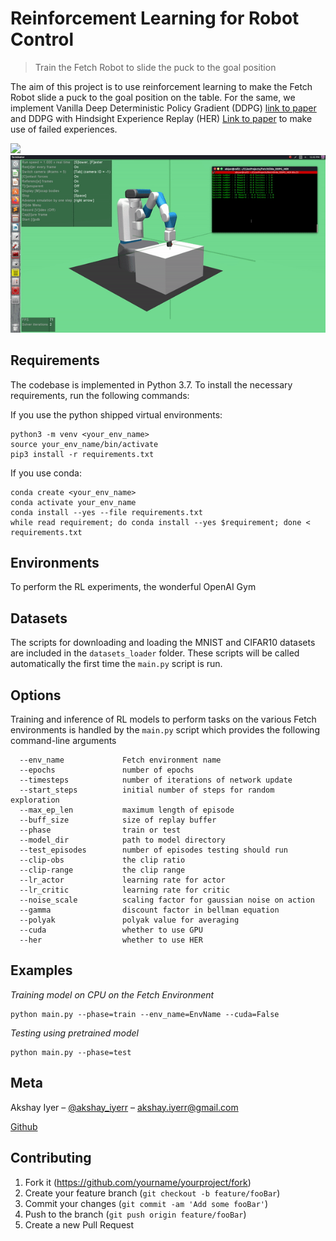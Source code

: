 # Reinforcement Learning for Robot Control
> Train the Fetch Robot to slide the puck to the goal position

The aim of this project is to use reinforcement learning to make the Fetch Robot slide a puck to the goal position on the table. For the same, we implement Vanilla Deep Deterministic Policy Gradient (DDPG) [link to paper](https://arxiv.org/abs/1509.02971) and DDPG with Hindsight Experience Replay (HER) [Link to paper](https://arxiv.org/abs/1707.01495) to make use of failed experiences.

![](header.png)
![alt text](rl_demo.gif)

## Requirements

The codebase is implemented in Python 3.7. To install the necessary requirements, run the following commands:

If you use the python shipped virtual environments:
```
python3 -m venv <your_env_name>
source your_env_name/bin/activate
pip3 install -r requirements.txt
```

If you use conda:
```
conda create <your_env_name>
conda activate your_env_name 
conda install --yes --file requirements.txt
while read requirement; do conda install --yes $requirement; done < requirements.txt
```

## Environments
To perform the RL experiments, the wonderful OpenAI Gym

## Datasets

The scripts for downloading and loading the MNIST and CIFAR10 datasets are included in the `datasets_loader` folder. These scripts will be called automatically the first time the `main.py` script is run.

## Options

Training and inference of RL models to perform tasks on the various Fetch environments is handled by the `main.py` script which provides the following command-line arguments

```
  --env_name             Fetch environment name
  --epochs               number of epochs
  --timesteps            number of iterations of network update
  --start_steps          initial number of steps for random exploration
  --max_ep_len           maximum length of episode
  --buff_size            size of replay buffer
  --phase                train or test
  --model_dir            path to model directory
  --test_episodes        number of episodes testing should run
  --clip-obs             the clip ratio
  --clip-range           the clip range
  --lr_actor             learning rate for actor
  --lr_critic            learning rate for critic
  --noise_scale          scaling factor for gaussian noise on action
  --gamma                discount factor in bellman equation
  --polyak               polyak value for averaging
  --cuda                 whether to use GPU
  --her                  whether to use HER
```

## Examples

_Training model on CPU on the Fetch Environment <EnvName>_

```
python main.py --phase=train --env_name=EnvName --cuda=False 
```

_Testing using pretrained model_

```
python main.py --phase=test
```

## Meta

Akshay Iyer – [@akshay_iyerr](https://twitter.com/akshay_iyerr) – akshay.iyerr@gmail.com

[Github](https://github.com/akshay-iyer/)

## Contributing

1. Fork it (<https://github.com/yourname/yourproject/fork>)
2. Create your feature branch (`git checkout -b feature/fooBar`)
3. Commit your changes (`git commit -am 'Add some fooBar'`)
4. Push to the branch (`git push origin feature/fooBar`)
5. Create a new Pull Request

<!-- Markdown link & img dfn's -->
[npm-image]: https://img.shields.io/npm/v/datadog-metrics.svg?style=flat-square
[npm-url]: https://npmjs.org/package/datadog-metrics
[npm-downloads]: https://img.shields.io/npm/dm/datadog-metrics.svg?style=flat-square
[travis-image]: https://img.shields.io/travis/dbader/node-datadog-metrics/master.svg?style=flat-square
[travis-url]: https://travis-ci.org/dbader/node-datadog-metrics
[wiki]: https://github.com/yourname/yourproject/wiki

